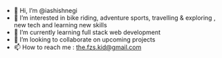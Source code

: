 - 👋 Hi, I’m @iashishnegi
- 👀 I’m interested in bike riding, adventure sports, travelling & exploring , new tech and learning new skills
- 🌱 I’m currently learning full stack web development
- 💞️ I’m looking to collaborate on upcoming projects
- 📫 How to reach me : the.fzs.kid@gmail.com

<!---
iashishnegi/iashishnegi is a ✨ special ✨ repository because its `README.md` (this file) appears on your GitHub profile.
You can click the Preview link to take a look at your changes.
--->
